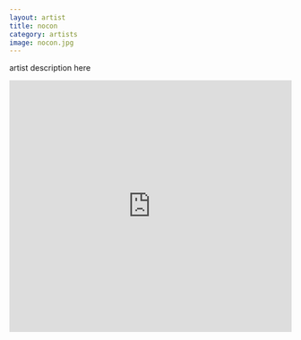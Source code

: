 ```yaml
---
layout: artist
title: nocon
category: artists
image: nocon.jpg
---
```

<p>artist description here</p>
<iframe width="100%" height="450" scrolling="no" frameborder="no" src="https://w.soundcloud.com/player/?url=https%3A//api.soundcloud.com/users/8146249&amp;color=999999&amp;auto_play=false&amp;hide_related=true&amp;show_artwork=false"></iframe>
